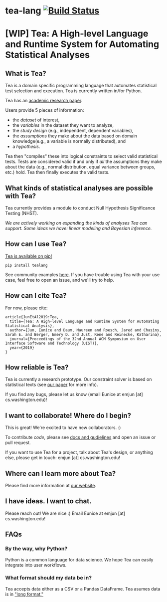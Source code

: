 # tea-lang [![Build Status](https://travis-ci.com/emjun/tea-lang.svg?branch=master)](https://travis-ci.com/emjun/tea-lang)

# [WIP] Tea: A High-level Language and Runtime System for Automating Statistical Analyses

## What is Tea?
Tea is a domain specific programming language that automates statistical test
selection and execution. Tea is currently written in/for Python. 

Tea has an <a href='http://tea-lang.org/index_files/tea_UIST2019.pdf'>academic research paper</a>. 

Users provide 5 pieces of information: 
* the *dataset* of interest, 
* the *variables* in the dataset they want to analyze, 
* the *study design* (e.g., independent, dependent variables),
* the *assumptions* they make about the data based on domain knowledge(e.g.,
a variable is normally distributed), and
* a *hypothesis*.

Tea then "compiles" these into logical constraints to select valid
statistical tests. Tests are considered valid if and only if *all* the
assumptions they make about the data (e.g., normal distribution, equal
variance between groups, etc.) hold. Tea then finally executes the valid tests.

## What kinds of statistical analyses are possible with Tea?
Tea currently provides a module to conduct Null Hypothesis Significance
Testing (NHST). 

*We are actively working on expanding the kinds of analyses Tea can support. Some ideas we have: linear modeling and Bayesian inference.*

## How can I use Tea?
<a href='https://pypi.org/project/tealang/'>Tea is available on pip!</a>
```
pip install tealang
```

See community examples <a href='https://github.com/emjun/tea-lang/tree/master/examples'>here</a>. If you have trouble using Tea with your use case, feel free to open an issue, and we'll try to help. 

## How can I cite Tea?
For now, please cite: 
```  
article{JunEtAl2019:Tea,
  title={Tea: A High-level Language and Runtime System for Automating Statistical Analysis},
  author={Jun, Eunice and Daum, Maureen and Roesch, Jared and Chasins, Sarah E. and Berger, Emery D. and Just, Rene and Reinecke, Katharina},
  journal={Proceedings of the 32nd Annual ACM Symposium on User Interface Software and Technology (UIST)},
  year={2019}
}
```

## How reliable is Tea?
Tea is currently a research prototype. Our constraint solver is based on
statistical texts (see <a href='http://tea-lang.org/index_files/tea_UIST2019.pdf'>our paper</a> for more info). 

If you find any bugs, please let us know (email Eunice at emjun [at] cs.washington.edu)!

## I want to collaborate! Where do I begin?
This is great! We're excited to have new collaborators. :) 

To contribute *code*, please see <a href='./CONTRIBUTING.md'> docs and
gudielines</a> and open an issue or pull request. 

If you want to use Tea for a
project, talk about Tea's design, or anything else, please get in touch: emjun [at] cs.washington.edu!

## Where can I learn more about Tea?
Please find more information at <a href='https://www.tea-lang.org'>our website</a>. 

## I have ideas. I want to chat. 
Please reach out! We are nice :) Email Eunice at emjun [at] cs.washington.edu!


## FAQs
### By the way, why Python?
Python is a common language for data science. We hope Tea can easily integrate
into user workflows. 

### What format should my data be in?
Tea accepts data either as a CSV or a Pandas DataFrame. Tea asumes data is in <a href='http://www.cookbook-r.com/Manipulating_data/Converting_data_between_wide_and_long_format/'>"long format."</a> 
